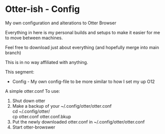 # Otter-ish - Config
My own configuration and alterations to Otter Browser

Everything in here is my personal builds and setups to make it easier for me to move between machines.

Feel free to download just about everything (and hopefully merge into main branch)

This is in no way affiliated with anything.

This segment:
 * Config - My own config-file to be more similar to how I set my up O12

A simple otter.conf
To use:
 1. Shut down otter
 2. Make a backup of your ~/.config/otter/otter.conf  
    cd ~/.config/otter/  
    cp otter.conf otter.conf.bkup
 3. Put the newly downloaded otter.conf in ~/.config/otter/otter.conf
 4. Start otter-browswer

